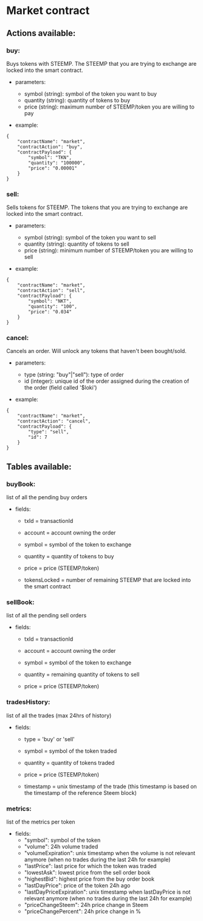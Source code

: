 
# Market contract

## Actions available:
### buy: 
Buys tokens with STEEMP.
The STEEMP that you are trying to exchange are locked into the smart contract. 

 - parameters:
	- symbol (string): symbol of the token you want to buy
	- quantity (string): quantity of tokens to buy
	- price (string): maximum number of STEEMP/token you are willing to pay

- example:
```
{
    "contractName": "market",
    "contractAction": "buy",
    "contractPayload": {
        "symbol": "TKN",
        "quantity": "100000",
        "price": "0.00001"
    }
}
```
	
### sell: 
Sells tokens for STEEMP.
The tokens that you are trying to exchange are locked into the smart contract. 

 - parameters:
	- symbol (string): symbol of the token you want to sell
	- quantity (string): quantity of tokens to sell
	- price (string): minimum number of STEEMP/token you are willing to sell

- example:
```
{
    "contractName": "market",
    "contractAction": "sell",
    "contractPayload": {
        "symbol": "NKT",
        "quantity": "100",
        "price": "0.034"
    }
}
```

### cancel: 
Cancels an order.
Will unlock any tokens that haven't been bought/sold.

 - parameters:
	- type (string: "buy"|"sell"): type of order
	- id (integer): unique id of the order assigned during the creation of the order (field called '$loki')

- example:
```
{
    "contractName": "market",
    "contractAction": "cancel",
    "contractPayload": {
        "type": "sell",
        "id": 7
    }
}
```

## Tables available:

### buyBook:
list of all the pending buy orders

-	fields:
	-	txId = transactionId

	- account = account owning the order

	- symbol = symbol of the token to exchange

	- quantity = quantity of tokens to buy

	- price = price (STEEMP/token)

	- tokensLocked = number of remaining STEEMP that are locked into the smart contract

### sellBook:
list of all the pending sell orders

-	fields:
	-	txId = transactionId

	- account = account owning the order

	- symbol = symbol of the token to exchange

	- quantity = remaining quantity of tokens to sell

	- price = price (STEEMP/token)

### tradesHistory:
list of all the trades (max 24hrs of history)
-	fields:
	- type = 'buy' or 'sell'

	- symbol = symbol of the token traded

	- quantity = quantity of tokens traded

	- price = price (STEEMP/token)

	- timestamp = unix timestamp of the trade (this timestamp is based on the timestamp of the reference Steem block)

### metrics:
list of the metrics per token
-	fields:
	- "symbol": symbol of the token
    - "volume": 24h volume traded
    - "volumeExpiration": unix timestamp when the volume is not relevant anymore (when no trades during the last 24h for example)
    - "lastPrice": last price for which the token was traded
    - "lowestAsk": lowest price from the sell order book
    - "highestBid": highest price from the buy order book
    - "lastDayPrice": price of the token 24h ago
    -  "lastDayPriceExpiration": unix timestamp when lastDayPrice is not relevant anymore (when no trades during the last 24h for example)
    - "priceChangeSteem": 24h price change in Steem
    - "priceChangePercent": 24h price change in %
